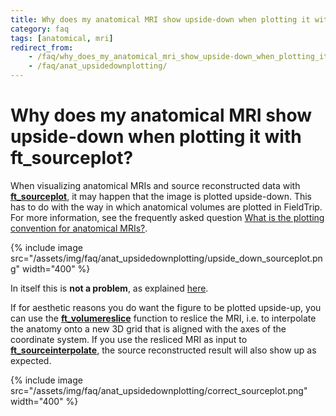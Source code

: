```yaml
---
title: Why does my anatomical MRI show upside-down when plotting it with ft_sourceplot?
category: faq
tags: [anatomical, mri]
redirect_from:
    - /faq/why_does_my_anatomical_mri_show_upside-down_when_plotting_it_with_ft_sourceplot/
    - /faq/anat_upsidedownplotting/
---
```


# Why does my anatomical MRI show upside-down when plotting it with ft_sourceplot?

When visualizing anatomical MRIs and source reconstructed data with **[ft_sourceplot](/reference/ft_sourceplot)**, it may happen that the image is plotted upside-down. This has to do with the way in which anatomical volumes are plotted in FieldTrip. For more information, see the frequently asked question [What is the plotting convention for anatomical MRIs?](/faq/plotting/anat_plottingconvention).

{% include image src="/assets/img/faq/anat_upsidedownplotting/upside_down_sourceplot.png" width="400" %}

In itself this is **not a problem**, as explained [here](/faq/source/anat_upsidedown).

If for aesthetic reasons you do want the figure to be plotted upside-up, you can use the **[ft_volumereslice](/reference/ft_volumereslice)** function to reslice the MRI, i.e. to interpolate the anatomy onto a new 3D grid that is aligned with the axes of the coordinate system. If you use the resliced MRI as input to **[ft_sourceinterpolate](/reference/ft_sourceinterpolate)**, the source reconstructed result will also show up as expected.

{% include image src="/assets/img/faq/anat_upsidedownplotting/correct_sourceplot.png" width="400" %}
